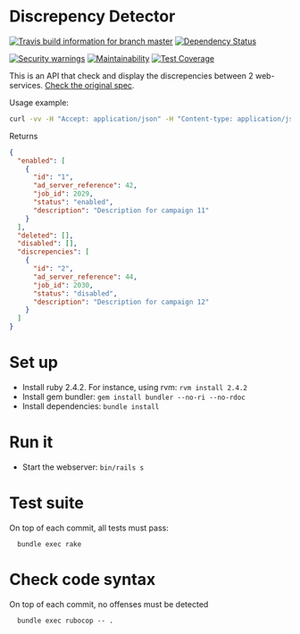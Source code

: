 # Discrepency Detector
[![Travis build information for branch master](https://api.travis-ci.org/gobert/discrepency-detector.svg?branch=master)](https://travis-ci.org/gobert/discrepency-detector)
[![Dependency Status](https://gemnasium.com/gobert/discrepency-detector.svg)](https://gemnasium.com/gobert/discrepency-detector)

[![Security warnings](https://hakiri.io/github/gobert/jeff-money/discrepency-detector.svg)](https://hakiri.io/projects/63f07d45395136)
[![Maintainability](https://api.codeclimate.com/v1/badges/4425814617c25e21de7e/maintainability)](https://codeclimate.com/github/gobert/discrepency-detector/maintainability)
[![Test Coverage](https://api.codeclimate.com/v1/badges/4425814617c25e21de7e/test_coverage)](https://codeclimate.com/github/gobert/discrepency-detector/test_coverage)

This is an API that check and display the discrepencies between 2 web-services. [Check the original spec](https://github.com/gobert/discrepency-detector/blob/master/SPEC.md).

Usage example:
```sh
curl -vv -H "Accept: application/json" -H "Content-type: application/json" -XPOST http://localhost:3000/ads/status --data '{"ads": [{"external_reference": "1", "status": "active", "description": "foo", "id": 42, "job_id": 2029}]}'
```
Returns
```json
{
  "enabled": [
    {
      "id": "1",
      "ad_server_reference": 42,
      "job_id": 2029,
      "status": "enabled",
      "description": "Description for campaign 11"
    }
  ],
  "deleted": [],
  "disabled": [],
  "discrepencies": [
    {
      "id": "2",
      "ad_server_reference": 44,
      "job_id": 2030,
      "status": "disabled",
      "description": "Description for campaign 12"
    }
  ]
}
```

# Set up
* Install ruby 2.4.2. For instance, using rvm: ```rvm install 2.4.2```
* Install gem bundler: ```gem install bundler --no-ri --no-rdoc```
* Install dependencies: ```bundle install```

# Run it
* Start the webserver: ```bin/rails s```

# Test suite
On top of each commit, all tests must pass:
```
  bundle exec rake
```
# Check code syntax
On top of each commit, no offenses must be detected
```
  bundle exec rubocop -- .
```

